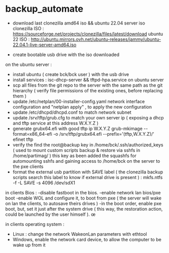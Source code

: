 # backup_automate

- download last clonezilla amd64 iso && ubuntu 22.04 server iso
  clonezilla ISO : 
     https://sourceforge.net/projects/clonezilla/files/latest/download
  ubuntu 22 ISO : 
     http://ubuntu.mirrors.ovh.net/ubuntu-releases/jammy/ubuntu-22.04.1-live-server-amd64.iso

- create bootable usb drive with the iso downloaded

on the ubuntu server :
- install ubuntu ( create bck/bck user ) with the usb drive
- install services : isc-dhcp-server && tftpd-hpa.service on ubuntu server
- scp all files from the git repo to the server with the same path as the git hierarchy ( verify file permissions of the existing ones, before replacing them )
- update /etc/netplan/00-installer-config.yaml network interface configuration
and  "netplan apply" , to apply the new configuration
- update /etc/dhcpd/dhcpd.conf to match network subnet
- update /srv/tftp/grub.cfg to match  your own server ip ( exposing a dhcp and tftp service at this address W.X.Y.Z )
- generate grubx64.efi with good tftp ip W.X.Y.Z
     grub-mkimage --format=x86_64-efi -o /srv/tftp/grubx64.efi --prefix='(tftp,W.X.Y.Z)/' efinet tftp
- verify the find the root@backup key in /home/bck/.ssh/authorized_keys ( used to mount custom scripts backup & restore via sshfs in /home/partimag/ )
     this key as been added the squashfs for automounting sshfs and gaining access to /home/bck on the server to the pxe clients
- format the external usb partition with SAVE label ( the clonezilla backup scripts search this label to know if external drive is present ) :
     mkfs.ntfs -f -L SAVE -s 4096 /dev/sdX1

in clients Bios :
-disable fastboot in the bios.
-enable network lan bios/pxe boot
-enable WOL and configure it, to boot from pxe ( the server will wake on lan the clients, to autosave theirs drives )
-in the boot order, enable pxe boot, but, set it just after the system drive ( this way, the restoration action, could be launched by the user himself ).
œ

in clients  operating system :
  - Linux : change the network WakeonLan parameters with ethtool
  - Windows, enable the network card device, to allow the computer to be wake up from it

